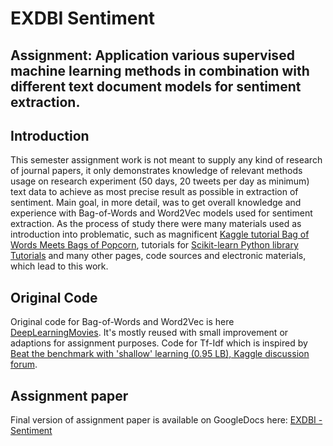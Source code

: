 # EXDBI Sentiment
## Assignment: Application various supervised machine learning methods in combination with different text document models for sentiment extraction.
## Introduction
This semester assignment work is not meant to supply any kind of research of journal papers, it only demonstrates knowledge of relevant methods usage on research experiment (50 days, 20 tweets per day as minimum) text data to achieve as most precise result as possible in extraction of sentiment.
Main goal, in more detail, was to get overall knowledge and experience with Bag-of-Words and Word2Vec models used for sentiment extraction. As the process of study there were many materials used as introduction into problematic, such as magnificent [Kaggle tutorial Bag of Words Meets Bags of Popcorn](https://www.kaggle.com/c/word2vec-nlp-tutorial), tutorials for [Scikit-learn Python library Tutorials](http://scikit-learn.org/stable/tutorial/index.html) and many other pages, code sources and electronic materials, which lead to this work.
## Original Code
Original code for Bag-of-Words and Word2Vec is here [DeepLearningMovies](https://github.com/wendykan/DeepLearningMovies). It's mostly reused with small improvement or adaptions for assignment purposes. Code for Tf-Idf which is inspired by [Beat the benchmark with 'shallow' learning (0.95 LB), Kaggle discussion forum](https://www.kaggle.com/c/word2vec-nlp-tutorial/forums/t/11261/beat-the-benchmark-with-shallow-learning-0-95-lb).
## Assignment paper
Final version of assignment paper is available on GoogleDocs here: [EXDBI - Sentiment](https://docs.google.com/document/d/1rYdDUxb-ZIUYBMIRSqVi1rCrG7p2s8kREImo8FrGPhE/pub)
